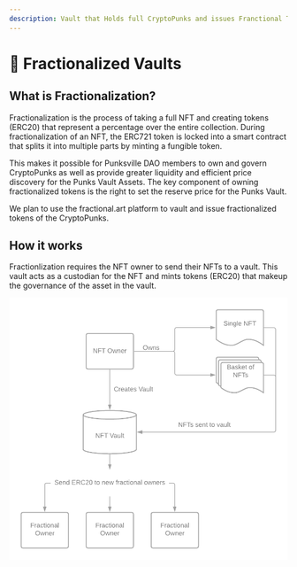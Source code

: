 ```yaml
---
description: Vault that Holds full CryptoPunks and issues Franctional Token Ownership
---
```


# 🏦 Fractionalized Vaults

## What is Fractionalization?

Fractionalization is the process of taking a full NFT and creating tokens (ERC20) that represent a percentage over the entire collection. During fractionalization of an NFT, the ERC721 token is locked into a smart contract that splits it into multiple parts by minting a fungible token.&#x20;

This makes it possible for Punksville DAO members to own and govern CryptoPunks as well as provide greater liquidity and efficient price discovery for the Punks Vault Assets. The key component of owning fractionalized tokens is the right to set the reserve price for the Punks Vault.&#x20;

We plan to use the fractional.art platform to vault and issue fractionalized tokens of the CryptoPunks.

## How it works

Fractionlization requires the NFT owner to send their NFTs to a vault. This vault acts as a custodian for the NFT and mints tokens (ERC20) that makeup the governance of the asset in the vault.&#x20;

![Source: Fractionl.art blog](../.gitbook/assets/image.png)


